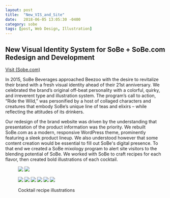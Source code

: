 ```yaml
---
layout: post
title:  "New_VIS_and_Site"
date:   2018-06-05 13:05:30 -0400
category: sobe
tags: [post, Web Design, Illustration]
---
```

<div class="post-info">
  <div class="headline">
    <h2>New Visual Identity System for SoBe + SoBe.com Redesign and Development</h2>
    <a href="http://sobe.com"><span>Visit (Sobe.com)</span></a>
  </div>
  <div class="post-intro">
    <p>In 2015, SoBe Beverages approached <abbr>Beezoo</abbr> with the desire to revitalize their brand with a fresh visual identity ahead of their 21st anniversary. We celebrated the brand’s original off-beat personality with a colorful, quirky, and irreverent type and illustration system. The program’s call to action, “Ride the Wild,” was personified by a host of collaged characters and creatures that embody SoBe’s unique line of teas and elixirs – while reflecting the attitudes of its drinkers.</p>
    <p>Our redesign of the brand website was driven by the understanding that presentation of the product information was the priority. We rebuilt SoBe.com as a modern, responsive WordPress theme, prominently featuring a sleek product lineup. We also understood however that some content creation would be essential to fill out SoBe's digital presence. To that end we created a SoBe mixology program to alert site visitors to the blending potential of SoBe. We worked with SoBe to craft recipes for each flavor, then created bold illustrations of each cocktail.</p>
  </div>
</div>
<figure class="img-grid">
  <img class="grid-full lazy" src="/assets/media/sobe/site_placeholder.svg" data-src="/assets/media/sobe/site_desktop-1.jpg">
  <img class="grid-full lazy" src="/assets/media/sobe/site_placeholder.svg" data-src="/assets/media/sobe/site_mobile-1.jpg">
</figure>
<figure class="img-grid fourths">
  <img class="lazy full" src="/assets/media/sobe/mix_placeholder.svg" data-src="/assets/media/sobe/mix_thursday-punch.jpg">
  <img class="lazy one-half" src="/assets/media/sobe/mix_placeholder.svg" data-src="/assets/media/sobe/mix_sobe-and-chill.jpg">
  <img class="lazy one-half" src="/assets/media/sobe/mix_placeholder.svg" data-src="/assets/media/sobe/mix_sidewalk-surfer.jpg">
  <img class="lazy full" src="/assets/media/sobe/mix_placeholder.svg" data-src="/assets/media/sobe/mix_citrus-stroke.jpg">
  <img class="lazy one-half" src="/assets/media/sobe/mix_placeholder.svg" data-src="/assets/media/sobe/mix_saturday-gladiator.jpg">
  <img class="lazy one-half" src="/assets/media/sobe/mix_placeholder.svg" data-src="/assets/media/sobe/mix_laughing-lizard.jpg">
  <figcaption><p>Cocktail recipe illustrations</p></figcaption>
</figure>
